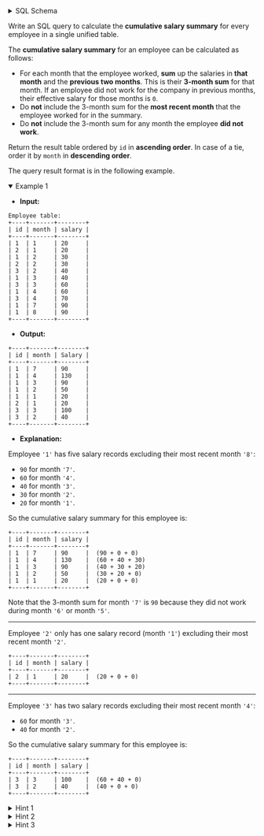 <details>
<summary> SQL Schema</summary>

```sql
DROP TABLE IF EXISTS Employee;

CREATE TABLE IF NOT EXISTS
  Employee (id int,month int, salary int);

INSERT INTO
  Employee (id, month, salary)
VALUES
  ('1', '1', '20'),
  ('2', '1', '20'),
  ('1', '2', '30'),
  ('2', '2', '30'),
  ('3', '2', '40'),
  ('1', '3', '40'),
  ('3', '3', '60'),
  ('1', '4', '60'),
  ('3', '4', '70'),
  ('1', '7', '90'),
  ('1', '8', '90');
```

</details>

Write an SQL query to calculate the **cumulative salary summary** for every employee in a single unified table.

The **cumulative salary summary** for an employee can be calculated as follows:

- For each month that the employee worked, **sum** up the salaries in **that month** and the **previous two months**. This is their **3-month sum** for that month. If an employee did not work for the company in previous months, their effective salary for those months is `0`.
- Do **not** include the 3-month sum for the **most recent month** that the employee worked for in the summary.
- Do **not** include the 3-month sum for any month the employee **did not work**.

Return the result table ordered by `id` in **ascending order**. In case of a tie, order it by `month` in **descending order**.

The query result format is in the following example.

<details open><summary> Example 1</summary>

- **Input:** 

```
Employee table:
+----+-------+--------+
| id | month | salary |
+----+-------+--------+
| 1  | 1     | 20     |
| 2  | 1     | 20     |
| 1  | 2     | 30     |
| 2  | 2     | 30     |
| 3  | 2     | 40     |
| 1  | 3     | 40     |
| 3  | 3     | 60     |
| 1  | 4     | 60     |
| 3  | 4     | 70     |
| 1  | 7     | 90     |
| 1  | 8     | 90     |
+----+-------+--------+
```

- **Output:** 

```
+----+-------+--------+
| id | month | Salary |
+----+-------+--------+
| 1  | 7     | 90     |
| 1  | 4     | 130    |
| 1  | 3     | 90     |
| 1  | 2     | 50     |
| 1  | 1     | 20     |
| 2  | 1     | 20     |
| 3  | 3     | 100    |
| 3  | 2     | 40     |
+----+-------+--------+
```

- **Explanation:** 

Employee `'1'` has five salary records excluding their most recent month `'8'`:

- `90` for month `'7'`.
- `60` for month `'4'`.
- `40` for month `'3'`.
- `30` for month `'2'`.
- `20` for month `'1'`.

So the cumulative salary summary for this employee is:

```
+----+-------+--------+
| id | month | salary |
+----+-------+--------+
| 1  | 7     | 90     |  (90 + 0 + 0)
| 1  | 4     | 130    |  (60 + 40 + 30)
| 1  | 3     | 90     |  (40 + 30 + 20)
| 1  | 2     | 50     |  (30 + 20 + 0)
| 1  | 1     | 20     |  (20 + 0 + 0)
+----+-------+--------+
```

Note that the 3-month sum for month `'7'` is `90` because they did not work during month `'6'` or month `'5'`.

---

Employee `'2'` only has one salary record (month `'1'`) excluding their most recent month `'2'`.

```
+----+-------+--------+
| id | month | salary |
+----+-------+--------+
| 2  | 1     | 20     |  (20 + 0 + 0)
+----+-------+--------+
```

---

Employee `'3'` has two salary records excluding their most recent month `'4'`:

- `60` for month `'3'`.
- `40` for month `'2'`.

So the cumulative salary summary for this employee is:

```
+----+-------+--------+
| id | month | salary |
+----+-------+--------+
| 3  | 3     | 100    |  (60 + 40 + 0)
| 3  | 2     | 40     |  (40 + 0 + 0)
+----+-------+--------+
```

</details>

<details>
<summary> Hint 1</summary>

Seem hard at first glance? Try to divide this problem into some sub-problems. Think about how to calculate the cumulative sum of one employee, how to get the cumulative sum for many employees, and how to except the most recent month of the result.

</details>

<details>
<summary> Hint 2</summary>

Use the technique of self-join if you have only one table but to write a complex query.

</details>

<details>
<summary> Hint 3</summary>

Still remember how to use the function `sum` and `max`?

</details>